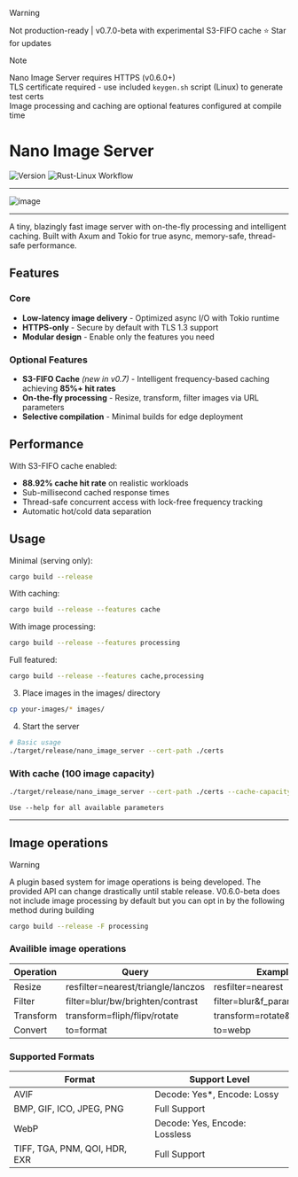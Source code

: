 > [!WARNING]
> Not production-ready | v0.7.0-beta with experimental S3-FIFO cache
> ⭐ Star for updates

> [!NOTE]
> Nano Image Server requires HTTPS (v0.6.0+) <br>
> TLS certificate required - use included `keygen.sh` script (Linux) to generate test certs <br>
> Image processing and caching are optional features configured at compile time

# Nano Image Server
![Version](https://img.shields.io/badge/version-0.7.0--beta-orange?style=flat-square)
![Rust-Linux Workflow](https://github.com/mahinkumar/Nano_image_server/actions/workflows/Rust_Linux.yml/badge.svg)

<hr>

![image](https://github.com/user-attachments/assets/c43b43bf-b42e-4115-b225-da9a76f26894)
<hr>

A tiny, blazingly fast image server with on-the-fly processing and intelligent caching. Built with Axum and Tokio for true async, memory-safe, thread-safe performance.

## Features

### Core
- **Low-latency image delivery** - Optimized async I/O with Tokio runtime
- **HTTPS-only** - Secure by default with TLS 1.3 support
- **Modular design** - Enable only the features you need

### Optional Features
- **S3-FIFO Cache** *(new in v0.7)* - Intelligent frequency-based caching achieving **85%+ hit rates**
- **On-the-fly processing** - Resize, transform, filter images via URL parameters
- **Selective compilation** - Minimal builds for edge deployment

## Performance

With S3-FIFO cache enabled:
- **88.92% cache hit rate** on realistic workloads
- Sub-millisecond cached response times
- Thread-safe concurrent access with lock-free frequency tracking
- Automatic hot/cold data separation



## Usage

Minimal (serving only):
```bash
cargo build --release
```
With caching:
```bash
cargo build --release --features cache 
```
With image processing:
```bash
cargo build --release --features processing
```
Full featured:
```bash
cargo build --release --features cache,processing 
```
3. Place images in the images/ directory
```bash mkdir images
cp your-images/* images/
```
4. Start the server
```bash
# Basic usage
./target/release/nano_image_server --cert-path ./certs
```

### With cache (100 image capacity)
```bash
./target/release/nano_image_server --cert-path ./certs --cache-capacity 100
```

`Use --help for all available parameters`

<hr>

## Image operations

> [!WARNING]  
> A plugin based system for image operations is being developed. The provided API can change drastically until stable release.
> V0.6.0-beta does not include image processing by default but you can opt in by the following method during building

```bash
cargo build --release -F processing 
```

### Availible image operations
| Operation | Query | Examples |
|-----------|--------|----------|
| Resize | resfilter=nearest/triangle/lanczos | resfilter=nearest |
| Filter | filter=blur/bw/brighten/contrast | filter=blur&f_param=1.0 |
| Transform | transform=fliph/flipv/rotate | transform=rotate&t_param=90 |
| Convert | to=format | to=webp |

### Supported Formats
| Format | Support Level |
|--------|---------------|
| AVIF | Decode: Yes*, Encode: Lossy |
| BMP, GIF, ICO, JPEG, PNG | Full Support |
| WebP | Decode: Yes, Encode: Lossless |
| TIFF, TGA, PNM, QOI, HDR, EXR | Full Support |
